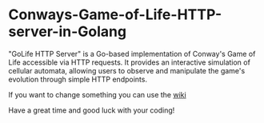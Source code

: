 # Conways-Game-of-Life-HTTP-server-in-Golang
"GoLife HTTP Server" is a Go-based implementation of Conway's Game of Life accessible via HTTP requests. It provides an interactive simulation of cellular automata, allowing users to observe and manipulate the game's evolution through simple HTTP endpoints.


If you want to change something you can use the <a href="https://github.com/rendizi/Conways-Game-of-Life-HTTP-server-in-Golang/wiki">wiki</a>


Have a great time and good luck with your coding!
